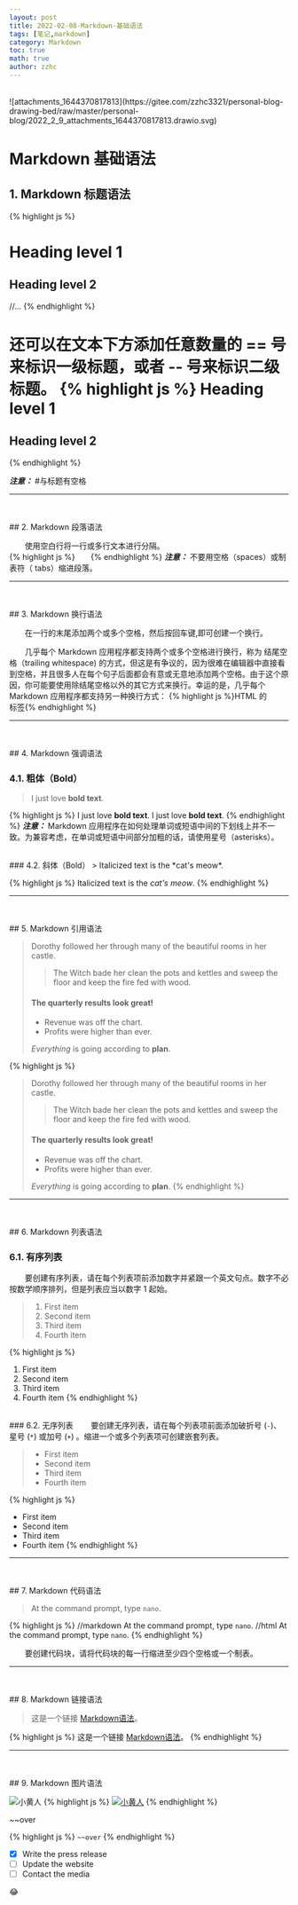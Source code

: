 ```yaml
---
layout: post
title: 2022-02-08-Markdown-基础语法
tags: [笔记,markdown]
category: Markdown
toc: true
math: true
author: zzhc
---
```

<br>
![attachments_1644370817813](https://gitee.com/zzhc3321/personal-blog-drawing-bed/raw/master/personal-blog/2022_2_9_attachments_1644370817813.drawio.svg)
<br>


# **Markdown 基础语法**


## 1. Markdown 标题语法

{% highlight js %}
# Heading level 1
## Heading level 2
//...
{% endhighlight %}

还可以在文本下方添加任意数量的 == 号来标识一级标题，或者 -- 号来标识二级标题。
{% highlight js %}
Heading level 1
===============

Heading level 2
---------------
{% endhighlight %}

<i class="fas fa-exclamation"></i>***注意：*** #与标题有空格

***

<br>
<br>
## 2. Markdown 段落语法

&emsp;&emsp;使用空白行将一行或多行文本进行分隔。
<br>
{% highlight js %}&emsp;&emsp;{% endhighlight %} 
<i class="fas fa-exclamation"></i>***注意：*** 不要用空格（spaces）或制表符（ tabs）缩进段落。

***

<br>
<br>
## 3. Markdown 换行语法

&emsp;&emsp;在一行的末尾添加两个或多个空格，然后按回车键,即可创建一个换行。

&emsp;&emsp;几乎每个 Markdown 应用程序都支持两个或多个空格进行换行，称为 结尾空格（trailing whitespace) 的方式，但这是有争议的，因为很难在编辑器中直接看到空格，并且很多人在每个句子后面都会有意或无意地添加两个空格。由于这个原因，你可能要使用除结尾空格以外的其它方式来换行。幸运的是，几乎每个 Markdown 应用程序都支持另一种换行方式： {% highlight js %}HTML 的<br>标签{% endhighlight %} 

***

<br>
<br>
## 4. Markdown 强调语法

### 4.1. 粗体（Bold）
> I just love **bold text**.

{% highlight js %}
I just love **bold text**.
I just love __bold text__.
{% endhighlight %}
<i class="fas fa-exclamation"></i>***注意：*** Markdown 应用程序在如何处理单词或短语中间的下划线上并不一致。为兼容考虑，在单词或短语中间部分加粗的话，请使用星号（asterisks）。

<br>
### 4.2. 斜体（Bold）
> Italicized text is the *cat's meow*. 

{% highlight js %}
Italicized text is the *cat's meow*.
{% endhighlight %}

***

<br>
<br>
## 5. Markdown 引用语法

> Dorothy followed her through many of the beautiful rooms in her castle.
>
>> The Witch bade her clean the pots and kettles and sweep the floor and keep the fire fed with wood.
> #### The quarterly results look great!
>
> - Revenue was off the chart.
> - Profits were higher than ever.
>
>  *Everything* is going according to **plan**.

{% highlight js %}
> Dorothy followed her through many of the beautiful rooms in her castle.
>
>> The Witch bade her clean the pots and kettles and sweep the floor and keep the fire fed with wood.
> #### The quarterly results look great!
>
> - Revenue was off the chart.
> - Profits were higher than ever.
>
>  *Everything* is going according to **plan**.
{% endhighlight %}

***

<br>
<br>
## 6. Markdown 列表语法

### 6.1. 有序列表
&emsp;&emsp;要创建有序列表，请在每个列表项前添加数字并紧跟一个英文句点。数字不必按数学顺序排列，但是列表应当以数字 1 起始。
>1. First item
>2. Second item
>3. Third item
>4. Fourth item

{% highlight js %}
1. First item
2. Second item
3. Third item
4. Fourth item
{% endhighlight %}

<br>
### 6.2. 无序列表
&emsp;&emsp;要创建无序列表，请在每个列表项前面添加破折号 (<code>-</code>)、星号 (<code>*</code>) 或加号 (<code>+</code>) 。缩进一个或多个列表项可创建嵌套列表。

> - First item
> - Second item
> - Third item
> - Fourth item

{% highlight js %}
- First item
- Second item
- Third item
- Fourth item
{% endhighlight %}

***

<br>
<br>
## 7. Markdown 代码语法

> At the command prompt, type `nano`.

{% highlight js %}
//markdown
At the command prompt, type `nano`.
//html
At the command prompt, type <code>nano</code>.
{% endhighlight %}

&emsp;&emsp;要创建代码块，请将代码块的每一行缩进至少四个空格或一个制表。

***

<br>
<br>
## 8. Markdown 链接语法

> 这是一个链接 [Markdown语法](https://zzhc321.xyz "正在缓存的blog")。

{% highlight js %}
这是一个链接 [Markdown语法](https://zzhc321.xyz "正在缓存的blog")。
{% endhighlight %}

***

<br>
<br>
## 9. Markdown 图片语法


![小黄人](https://gitee.com/zzhc321/personal-blog-drawing-bed/raw/master/personal-blog/OIP-C.jpg)
{% highlight js %}
[![小黄人](/images/OIP-C.jpg "Shiprock")](https://zzhc321.xyz)
{% endhighlight %}

~~over

{% highlight js %}
<code>~~over</code>
{% endhighlight %}

- [x] Write the press release
- [ ] Update the website
- [ ] Contact the media

:joy: